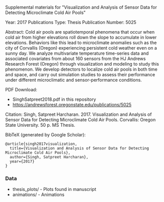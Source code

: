 Supplemental materials for
"Visualization and Analysis of Sensor Data for Detecting Microclimate Cold Air Pools"

Year: 2017
Publications Type: Thesis
Publication Number: 5025

Abstract: 
Cold air pools are spatiotemporal phenomena that occur when cold air from higher elevations roll down the slope to accumulate in lower elevations. Behaviors like this lead to microclimate anomalies such as the city of Corvallis (Oregon) experiencing persistent cold weather even on a sunny day. We analyze multivariate temperature time-series data and associated covariates from about 160 sensors from the HJ Andrews Research Forest
(Oregon) through visualization and modeling to study this phenomenon. We develop detectors to localize cold air pools in both time and space, and carry out simulation studies to assess their performance under different microclimatic and sensor-performance conditions.

PDF Download: 
* SinghSatpreet2018.pdf in this repository
* https://andrewsforest.oregonstate.edu/publications/5025

Citation: Singh, Satpreet Harcharan. 2017. Visualization and Analysis of Sensor Data for Detecting Microclimate Cold Air Pools. Corvallis: Oregon State University. 50 p. MS Thesis.

BibTeX (generated by Google Scholar):
```
@article{singh2017visualization,
  title={Visualization and Analysis of Sensor Data for Detecting Microclimate Cold Air Pools},
  author={Singh, Satpreet Harcharan},
  year={2017}
}
```


### Data
* thesis_plots/ - Plots found in manuscript
* animations/ - Animations 

